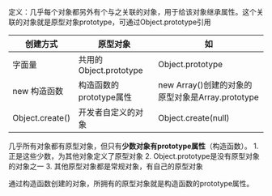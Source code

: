 定义：几乎每个对象都另外有个与之关联的对象，用于给该对象继承属性。这个关联的对象就是原型对象prototype，可通过Object.prototype引用

| 创建方式 | 原型对象 | 如 |
| --- | --- | --- |
| 字面量 | 共用的Object.prototype | Object.prototype |
| new 构造函数 | 构造函数的prototype属性 | new Array()创建的对象的原型对象是Array.prototype |
| Object.create() | 开发者自定义的对象 | Object.create(null) |

几乎所有对象都有原型对象，但只有**少数对象有prototype属性**（构造函数）。
	1. 正是这些少数，为其他对象定义了原型对象
	2. Object.prototype是没有原型对象的对象之一
	3. 其他原型对象都是常规对象，有自己的原型对象

通过构造函数创建的对象，所拥有的原型对象就是构造函数的prototype属性。